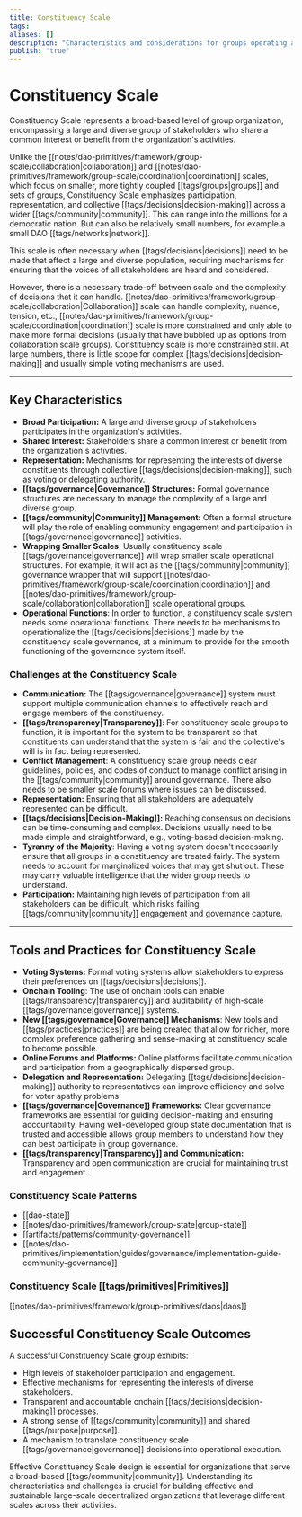 ```yaml
---
title: Constituency Scale
tags: 
aliases: []
description: "Characteristics and considerations for groups operating at the Constituency Scale."
publish: "true"
---
```

# Constituency Scale


Constituency Scale represents a broad-based level of group organization, encompassing a large and diverse group of stakeholders who share a common interest or benefit from the organization's activities.

Unlike the [[notes/dao-primitives/framework/group-scale/collaboration|collaboration]] and [[notes/dao-primitives/framework/group-scale/coordination|coordination]] scales, which focus on smaller, more tightly coupled [[tags/groups|groups]] and sets of groups, Constituency Scale emphasizes participation, representation, and collective [[tags/decisions|decision-making]] across a wider [[tags/community|community]]. This can range into the millions for a democratic nation. But can also be relatively small numbers, for example a small DAO [[tags/networks|network]].

This scale is often necessary when [[tags/decisions|decisions]] need to be made that affect a large and diverse population, requiring mechanisms for ensuring that the voices of all stakeholders are heard and considered.

However, there is a necessary trade-off between scale and the complexity of decisions that it can handle. [[notes/dao-primitives/framework/group-scale/collaboration|Collaboration]] scale can handle complexity, nuance, tension, etc., [[notes/dao-primitives/framework/group-scale/coordination|coordination]] scale is more constrained and only able to make more formal decisions (usually that have bubbled up as options from collaboration scale groups). Constituency scale is more constrained still. At large numbers, there is little scope for complex [[tags/decisions|decision-making]] and usually simple voting mechanisms are used.

---

## Key Characteristics

- **Broad Participation:** A large and diverse group of stakeholders participates in the organization's activities.
- **Shared Interest:** Stakeholders share a common interest or benefit from the organization's activities.
- **Representation:** Mechanisms for representing the interests of diverse constituents through collective [[tags/decisions|decision-making]], such as voting or delegating authority.
- **[[tags/governance|Governance]] Structures:** Formal governance structures are necessary to manage the complexity of a large and diverse group.
- **[[tags/community|Community]] Management:** Often a formal structure will play the role of enabling community engagement and participation in [[tags/governance|governance]] activities.
- **Wrapping Smaller Scales**: Usually constituency scale [[tags/governance|governance]] will wrap smaller scale operational structures. For example, it will act as the [[tags/community|community]] governance wrapper that will support [[notes/dao-primitives/framework/group-scale/coordination|coordination]] and [[notes/dao-primitives/framework/group-scale/collaboration|collaboration]] scale operational groups.
- **Operational Functions**: In order to function, a constituency scale system needs some operational functions. There needs to be mechanisms to operationalize the [[tags/decisions|decisions]] made by the constituency scale governance, at a minimum to provide for the smooth functioning of the governance system itself.

### Challenges at the Constituency Scale

- **Communication:** The [[tags/governance|governance]] system must support multiple communication channels to effectively reach and engage members of the constituency.
- **[[tags/transparency|Transparency]]**: For constituency scale groups to function, it is important for the system to be transparent so that constituents can understand that the system is fair and the collective's will is in fact being represented.
- **Conflict Management**: A constituency scale group needs clear guidelines, policies, and codes of conduct to manage conflict arising in the [[tags/community|community]] around governance. There also needs to be smaller scale forums where issues can be discussed.
- **Representation:** Ensuring that all stakeholders are adequately represented can be difficult.
- **[[tags/decisions|Decision-Making]]:** Reaching consensus on decisions can be time-consuming and complex. Decisions usually need to be made simple and straightforward, e.g., voting-based decision-making.
- **Tyranny of the Majority**: Having a voting system doesn't necessarily ensure that all groups in a constituency are treated fairly. The system needs to account for marginalized voices that may get shut out. These may carry valuable intelligence that the wider group needs to understand.
- **Participation:** Maintaining high levels of participation from all stakeholders can be difficult, which risks failing [[tags/community|community]] engagement and governance capture.

---

## Tools and Practices for Constituency Scale

- **Voting Systems:** Formal voting systems allow stakeholders to express their preferences on [[tags/decisions|decisions]].
- **Onchain Tooling**: The use of onchain tools can enable [[tags/transparency|transparency]] and auditability of high-scale [[tags/governance|governance]] systems.
- **New [[tags/governance|Governance]] Mechanisms**: New tools and [[tags/practices|practices]] are being created that allow for richer, more complex preference gathering and sense-making at constituency scale to become possible.
- **Online Forums and Platforms:** Online platforms facilitate communication and participation from a geographically dispersed group.
- **Delegation and Representation:** Delegating [[tags/decisions|decision-making]] authority to representatives can improve efficiency and solve for voter apathy problems.
- **[[tags/governance|Governance]] Frameworks:** Clear governance frameworks are essential for guiding decision-making and ensuring accountability. Having well-developed group state documentation that is trusted and accessible allows group members to understand how they can best participate in group governance.
- **[[tags/transparency|Transparency]] and Communication:** Transparency and open communication are crucial for maintaining trust and engagement.

### Constituency Scale Patterns

- [[dao-state]]
- [[notes/dao-primitives/framework/group-state|group-state]] 
- [[artifacts/patterns/community-governance]] 
- [[notes/dao-primitives/implementation/guides/governance/implementation-guide-community-governance]]

### Constituency Scale [[tags/primitives|Primitives]]

[[notes/dao-primitives/framework/group-primitives/daos|daos]]

## Successful Constituency Scale Outcomes

A successful Constituency Scale group exhibits:

- High levels of stakeholder participation and engagement.
- Effective mechanisms for representing the interests of diverse stakeholders.
- Transparent and accountable onchain [[tags/decisions|decision-making]] processes.
- A strong sense of [[tags/community|community]] and shared [[tags/purpose|purpose]].
- A mechanism to translate constituency scale [[tags/governance|governance]] decisions into operational execution.

Effective Constituency Scale design is essential for organizations that serve a broad-based [[tags/community|community]]. Understanding its characteristics and challenges is crucial for building effective and sustainable large-scale decentralized organizations that leverage different scales across their activities.


